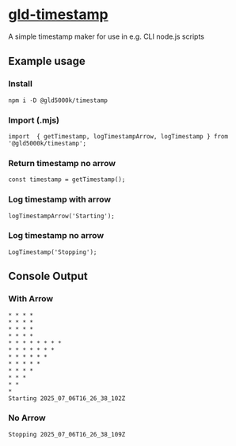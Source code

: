 # [gld-timestamp](https://www.npmjs.com/package/@gld5000k/timestamp)

A simple timestamp maker for use in e.g. CLI node.js scripts

## Example usage

### Install

```
npm i -D @gld5000k/timestamp
```

### Import (.mjs)

```
import  { getTimestamp, logTimestampArrow, logTimestamp } from '@gld5000k/timestamp';
```

### Return timestamp no arrow

```
const timestamp = getTimestamp();
```

### Log timestamp with arrow

```
logTimestampArrow('Starting');
```

### Log timestamp no arrow

```
LogTimestamp('Stopping');
```

## Console Output

### With Arrow

```
* * * *
* * * *
* * * *
* * * *
* * * * * * * *
* * * * * * *
* * * * * *
* * * * *
* * * *
* * *
* *
*
Starting 2025_07_06T16_26_38_102Z
```

### No Arrow

```
Stopping 2025_07_06T16_26_38_109Z
```
